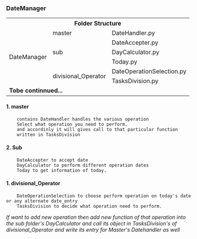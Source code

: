 <h3>DateManager</h3>

<table class="tg">
  <tr>
    <th colspan=4>Folder Structure</th>
  </tr>
  <tr>
    <td rowspan=6>DateManager</td>
    <td>master</td>
    <td>DateHandler.py</td>
  </tr>
  <tr>
    <td rowspan=3>sub</img></td>
    <td>DateAccepter.py</td>
  </tr>
  <tr>
    <td>DayCalculator.py</td>
  </tr>
  <tr>
    <td>Today.py</td>
  </tr>
  <tr>
    <td rowspan=2>divisional_Operator</td>
    <td>DateOperationSelection.py</td>
  </tr>
  <tr>
    <td>TasksDivision.py</td>
  </tr>
  <tr>
    <td colspan=4><b>Tobe continnued...</b></td>

  </tr>
</table>


#### 1. master
        contains DateHandler handles the various operation
        Select what operation you need to perform.
        and accordinly it will gives call to that particular function
        written in TasksDivision

#### 2. Sub
        DateAccepter to accept date
        DayCalculator to perform different operation dates
        Today to get information of today.

#### 1. divisional_Operator
        DateOperationSelection to choose perform operation on today's date or any alternate date_entry
        TasksDivision to decide what operation need to perform.

<i>If want to add new operation then add new function of that operation into the sub folder's DayCalculator and call its object in TasksDivision's of divisional_Operator and write its entry for Master's Datehandler as well</i>
